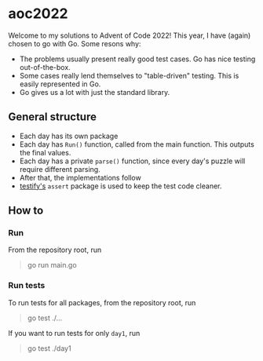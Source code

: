 # aoc2022

Welcome to my solutions to Advent of Code 2022! This year, I have (again) chosen to go with Go. Some resons why:

- The problems usually present really good test cases. Go has nice testing out-of-the-box.
- Some cases really lend themselves to "table-driven" testing. This is easily represented in Go.
- Go gives us a lot with just the standard library.

## General structure

- Each day has its own package
- Each day has `Run()` function, called from the main function. This outputs the final values.
- Each day has a private `parse()` function, since every day's puzzle will require different parsing.
- After that, the implementations follow
- [testify's](https://github.com/stretchr/testify) `assert` package is used to keep the test code cleaner.

## How to

### Run

From the repository root, run
> go run main.go

### Run tests
To run tests for all packages, from the repository root, run
> go test ./...

If you want to run tests for only `day1`, run
> go test ./day1 